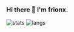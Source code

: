 ### Hi there 👋 I'm frionx.

![stats](https://github-readme-stats.vercel.app/api?username=frionx&count_private=true&theme=dark&show_icons=true&include_all_commits=true)
![langs](https://github-readme-stats.vercel.app/api/top-langs/?username=frionx&layout=compact&theme=dark)
